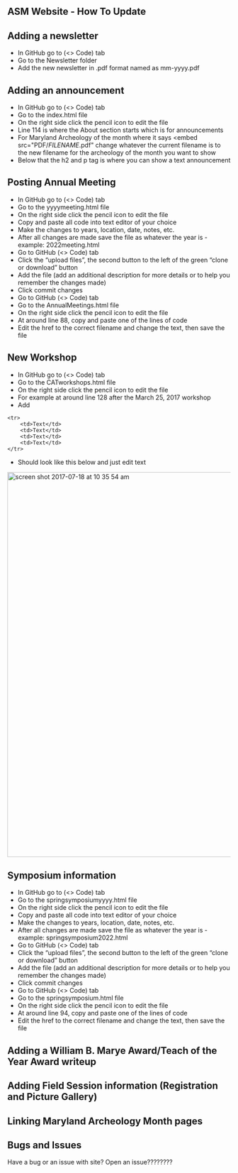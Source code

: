 ## ASM Website - How To Update


## Adding a newsletter
  * In GitHub go to (<> Code) tab
  * Go to the Newsletter folder 
  * Add the new newsletter in .pdf format named as mm-yyyy.pdf

## Adding an announcement
  * In GitHub go to (<> Code) tab
  * Go to the index.html file 
  * On the right side click the pencil icon to edit the file
  * Line 114 is where the About section starts which is for announcements
  * For Maryland Archeology of the month where it says <embed src="PDF/*FILENAME*.pdf" change whatever the current filename       is to the new filename for the archeology of the month you want to show
  * Below that the h2 and p tag is where you can show a text announcement

## Posting Annual Meeting
  * In GitHub go to (<> Code) tab
  * Go to the yyyymeeting.html file 
  * On the right side click the pencil icon to edit the file
  * Copy and paste all code into text editor of your choice
  * Make the changes to years, location, date, notes, etc.
  * After all changes are made save the file as whatever the year is - example: 2022meeting.html
  * Go to GitHub (<> Code) tab
  * Click the “upload files”, the second button to the left of the green “clone or download” button
  * Add the file (add an additional description for more details or to help you remember the changes made)
  * Click commit changes
  * Go to GitHub (<> Code) tab
  * Go to the AnnualMeetings.html file 
  * On the right side click the pencil icon to edit the file
  * At around line 88, copy and paste one of the lines of code
  * Edit the href to the correct filename and change the text, then save the file

## New Workshop
  * In GitHub go to (<> Code) tab
  * Go to the CATworkshops.html file
  * On the right side click the pencil icon to edit the file
  * For example at around line 128 after the March 25, 2017 workshop 
  * Add 
  ```
  <tr>
      <td>Text</td>
      <td>Text</td>
      <td>Text</td>
      <td>Text</td>
  </tr>
  ```
  * Should look like this below and just edit text
  <img width="868" alt="screen shot 2017-07-18 at 10 35 54 am" src="https://user-images.githubusercontent.com/25751413/28323866-faac0bce-6ba7-11e7-8a06-b6e254bc9fe5.png"> 
     
## Symposium information
  * In GitHub go to (<> Code) tab
  * Go to the springsymposiumyyyy.html file 
  * On the right side click the pencil icon to edit the file
  * Copy and paste all code into text editor of your choice
  * Make the changes to years, location, date, notes, etc.
  * After all changes are made save the file as whatever the year is - example: springsymposium2022.html
  * Go to GitHub (<> Code) tab
  * Click the “upload files”, the second button to the left of the green “clone or download” button
  * Add the file (add an additional description for more details or to help you remember the changes made)
  * Click commit changes
  * Go to GitHub (<> Code) tab
  * Go to the springsymposium.html file 
  * On the right side click the pencil icon to edit the file
  * At around line 94, copy and paste one of the lines of code
  * Edit the href to the correct filename and change the text, then save the file
  

## Adding a William B. Marye Award/Teach of the Year Award writeup

## Adding Field Session information (Registration and Picture Gallery)

## Linking Maryland Archeology Month pages


## Bugs and Issues

Have a bug or an issue with site? Open an issue????????
